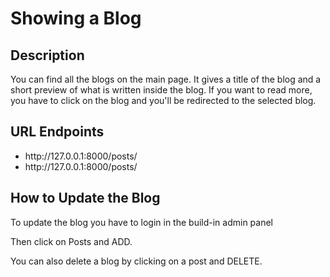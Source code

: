 <h1>Showing a Blog</h1>

<h2>Description</h2>
<p>You can find all the blogs on the main page. It gives a title of the blog and a short preview of what is written inside the blog. If you want to read more, you have to click on the blog and you'll be redirected to the selected blog.</p>

<h2>URL Endpoints</h2>
<ul>
  <li>http://127.0.0.1:8000/posts/</li>
  <li>http://127.0.0.1:8000/posts/<str:pk></li>
</ul>

<h2>How to Update the Blog</h2>
<p>To update the blog you have to login in the build-in admin panel</p>
<p>Then click on Posts and ADD.</p>
<p>You can also delete a blog by clicking on a post and DELETE.</p>
